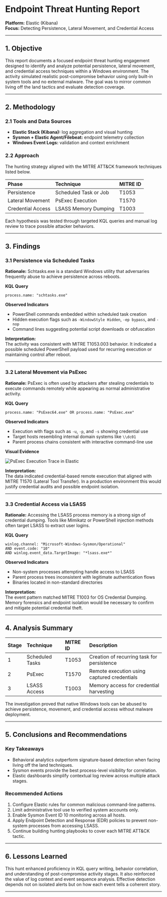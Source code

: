 # **Endpoint Threat Hunting Report**  
**Platform:** Elastic (Kibana)  
**Focus:** Detecting Persistence, Lateral Movement, and Credential Access  

---

## **1. Objective**
This report documents a focused endpoint threat hunting engagement designed to identify and analyze potential persistence, lateral movement, and credential access techniques within a Windows environment. The activity simulated realistic post-compromise behavior using only built-in system tools and no external malware. The goal was to mirror common living off the land tactics and evaluate detection coverage.

---

## **2. Methodology**

### **2.1 Tools and Data Sources**
- **Elastic Stack (Kibana):** log aggregation and visual hunting  
- **Sysmon + Elastic Agent/Filebeat:** endpoint telemetry collection  
- **Windows Event Logs:** validation and context enrichment  

### **2.2 Approach**
The hunting strategy aligned with the MITRE ATT&CK framework techniques listed below.

| Phase | Technique | MITRE ID |
|:------|:-----------|:---------|
| Persistence | Scheduled Task or Job | T1053 |
| Lateral Movement | PsExec Execution | T1570 |
| Credential Access | LSASS Memory Dumping | T1003 |

Each hypothesis was tested through targeted KQL queries and manual log review to trace possible attacker behaviors.

---

## **3. Findings**

### **3.1 Persistence via Scheduled Tasks**
**Rationale:** Schtasks.exe is a standard Windows utility that adversaries frequently abuse to achieve persistence across reboots.

**KQL Query**
```kql
process.name: "schtasks.exe"
```

**Observed Indicators**
- PowerShell commands embedded within scheduled task creation  
- Hidden execution flags such as `-WindowStyle Hidden`, `-ep bypass`, and `-nop`  
- Command lines suggesting potential script downloads or obfuscation  

**Interpretation:**  
The activity was consistent with MITRE T1053.003 behavior. It indicated a possible scheduled PowerShell payload used for recurring execution or maintaining control after reboot.

---

### **3.2 Lateral Movement via PsExec**
**Rationale:** PsExec is often used by attackers after stealing credentials to execute commands remotely while appearing as normal administrative activity.

**KQL Query**
```kql
process.name: "PsExec64.exe" OR process.name: "PsExec.exe"
```

**Observed Indicators**
- Execution with flags such as `-u`, `-p`, and `-s` showing credential use  
- Target hosts resembling internal domain systems like `\\dc01`  
- Parent process chains consistent with interactive command-line use  

**Visual Evidence**

![PsExec Execution Trace in Elastic](https://github.com/user-attachments/assets/518df23c-5246-4e59-9a36-f3db89b9de05)

**Interpretation:**  
The data indicated credential-based remote execution that aligned with MITRE T1570 (Lateral Tool Transfer). In a production environment this would justify credential audits and possible endpoint isolation.

---

### **3.3 Credential Access via LSASS**
**Rationale:** Accessing the LSASS process memory is a strong sign of credential dumping. Tools like Mimikatz or PowerShell injection methods often target LSASS to extract user logins.

**KQL Query**
```kql
winlog.channel: "Microsoft-Windows-Sysmon/Operational" 
AND event.code: "10" 
AND winlog.event_data.TargetImage: "*lsass.exe*"
```

**Observed Indicators**
- Non-system processes attempting handle access to LSASS  
- Parent process trees inconsistent with legitimate authentication flows  
- Binaries located in non-standard directories  

**Interpretation:**  
The event pattern matched MITRE T1003 for OS Credential Dumping. Memory forensics and endpoint isolation would be necessary to confirm and mitigate potential credential theft.

---

## **4. Analysis Summary**
| Stage | Technique | MITRE ID | Description |
|:-------|:-----------|:----------|:-------------|
| 1 | Scheduled Tasks | T1053 | Creation of recurring task for persistence |
| 2 | PsExec | T1570 | Remote execution using captured credentials |
| 3 | LSASS Access | T1003 | Memory access for credential harvesting |

The investigation proved that native Windows tools can be abused to achieve persistence, movement, and credential access without malware deployment.

---

## **5. Conclusions and Recommendations**

### **Key Takeaways**
- Behavioral analytics outperform signature-based detection when facing living off the land techniques.  
- Sysmon events provide the best process-level visibility for correlation.  
- Elastic dashboards simplify contextual log review across multiple attack stages.  

### **Recommended Actions**
1. Configure Elastic rules for common malicious command-line patterns.  
2. Limit administrative tool use to verified system accounts only.  
3. Enable Sysmon Event ID 10 monitoring across all hosts.  
4. Apply Endpoint Detection and Response (EDR) policies to prevent non-system processes from accessing LSASS.  
5. Continue building hunting playbooks to cover each MITRE ATT&CK tactic.  

---

## **6. Lessons Learned**
This hunt enhanced proficiency in KQL query writing, behavior correlation, and understanding of post-compromise activity stages. It also reinforced the value of log context and event sequence analysis. Effective detection depends not on isolated alerts but on how each event tells a coherent story.

---
